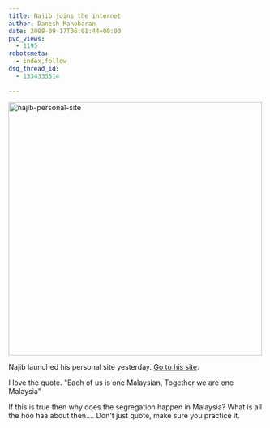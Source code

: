 ```yaml
---
title: Najib joins the internet
author: Danesh Manoharan
date: 2008-09-17T06:01:44+00:00
pvc_views:
  - 1195
robotsmeta:
  - index,follow
dsq_thread_id:
  - 1334333514

---
```

[<img src="http://farm4.static.flickr.com/3118/2864948870_e1216e4788_o.jpg" alt="najib-personal-site" width="500" />][1]

Najib launched his personal site yesterday. [Go to his site][2].

I love the quote. "Each of us is one Malaysian, Together we are one Malaysia"

If this is true then why does the segregation happen in Malaysia? What is all the hoo haa about then.... Don't just quote, make sure you practice it.

 [1]: http://www.flickr.com/photos/dannyportal/2864948870/ "najib-personal-site by Danesh Manoharan, on Flickr"
 [2]: http://www.1malaysia.com.my